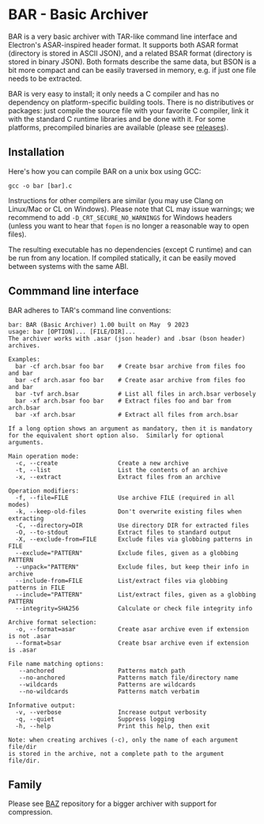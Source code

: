 # BAR - Basic Archiver
                         
BAR is a very basic archiver with TAR-like command line interface and Electron's ASAR-inspired header format.
It supports both ASAR format (directory is stored in ASCII JSON), and a related BSAR format (directory is 
stored in binary JSON). Both formats describe the same data, but BSON is a bit more compact and can be easily
traversed in memory, e.g. if just one file needs to be extracted.

BAR is very easy to install; it only needs a C compiler and has no dependency on platform-specific building tools. 
There is no distributives or packages: just compile the source file with your favorite C compiler, link it with 
the standard C runtime libraries and be done with it. For some platforms, precompiled binaries are available 
(please see [releases](https://github.com/false-schemers/bar/releases)).

## Installation

Here's how you can compile BAR on a unix box using GCC:

```
gcc -o bar [bar].c
```

Instructions for other compilers are similar (you may use Clang on Linux/Mac or CL on Windows). 
Please note that CL may issue warnings; we recommend to add `-D_CRT_SECURE_NO_WARNINGS` for Windows 
headers (unless you want to hear that `fopen` is no longer a reasonable way to open files).

The resulting executable has no dependencies (except C runtime) and can be run from any location.
If compiled statically, it can be easily moved between systems with the same ABI.

## Commmand line interface

BAR adheres to TAR's command line conventions:

```
bar: BAR (Basic Archiver) 1.00 built on May  9 2023
usage: bar [OPTION]... [FILE/DIR]...
The archiver works with .asar (json header) and .bsar (bson header) archives.

Examples:
  bar -cf arch.bsar foo bar    # Create bsar archive from files foo and bar
  bar -cf arch.asar foo bar    # Create asar archive from files foo and bar
  bar -tvf arch.bsar           # List all files in arch.bsar verbosely
  bar -xf arch.bsar foo bar    # Extract files foo and bar from arch.bsar
  bar -xf arch.bsar            # Extract all files from arch.bsar

If a long option shows an argument as mandatory, then it is mandatory
for the equivalent short option also.  Similarly for optional arguments.

Main operation mode:
  -c, --create                 Create a new archive
  -t, --list                   List the contents of an archive
  -x, --extract                Extract files from an archive

Operation modifiers:
  -f, --file=FILE              Use archive FILE (required in all modes)
  -k, --keep-old-files         Don't overwrite existing files when extracting
  -C, --directory=DIR          Use directory DIR for extracted files
  -O, --to-stdout              Extract files to standard output
  -X, --exclude-from=FILE      Exclude files via globbing patterns in FILE
  --exclude="PATTERN"          Exclude files, given as a globbing PATTERN
  --unpack="PATTERN"           Exclude files, but keep their info in archive
  --include-from=FILE          List/extract files via globbing patterns in FILE
  --include="PATTERN"          List/extract files, given as a globbing PATTERN
  --integrity=SHA256           Calculate or check file integrity info

Archive format selection:
  -o, --format=asar            Create asar archive even if extension is not .asar
  --format=bsar                Create bsar archive even if extension is .asar

File name matching options:
   --anchored                  Patterns match path
   --no-anchored               Patterns match file/directory name
   --wildcards                 Patterns are wildcards
   --no-wildcards              Patterns match verbatim

Informative output:
  -v, --verbose                Increase output verbosity
  -q, --quiet                  Suppress logging
  -h, --help                   Print this help, then exit

Note: when creating archives (-c), only the name of each argument file/dir
is stored in the archive, not a complete path to the argument file/dir.
```

## Family

Please see [BAZ](https://github.com/false-schemers/baz) repository for a bigger archiver with support for compression.
